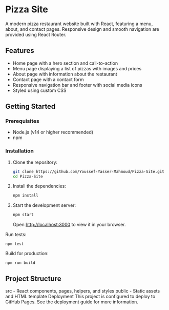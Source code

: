 # Pizza Site

A modern pizza restaurant website built with React, featuring a menu, about, and contact pages. Responsive design and smooth navigation are provided using React Router.

## Features

- Home page with a hero section and call-to-action
- Menu page displaying a list of pizzas with images and prices
- About page with information about the restaurant
- Contact page with a contact form
- Responsive navigation bar and footer with social media icons
- Styled using custom CSS

## Getting Started

### Prerequisites

- Node.js (v14 or higher recommended)
- npm

### Installation

1. Clone the repository:
   ```sh
   git clone https://github.com/Youssef-Yasser-Mahmoud/Pizza-Site.git
   cd Pizza-Site
   ```
2. Install the dependencies:
   ```sh
   npm install
   ```
3. Start the development server:
   ```sh
   npm start
   ```
   Open [http://localhost:3000](http://localhost:3000) to view it in your browser.

Run tests:

```
npm test
```

Build for production:

```
npm run build
```

## Project Structure

src - React components, pages, helpers, and styles
public - Static assets and HTML template
Deployment
This project is configured to deploy to GitHub Pages. See the deployment guide for more information.
